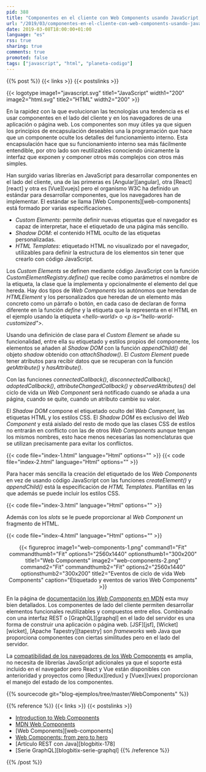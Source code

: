```yaml
---
pid: 388
title: "Componentes en el cliente con Web Components usando JavaScript, HTML y CSS"
url: "/2019/03/componentes-en-el-cliente-con-web-components-usando-javascript-html-y-css/"
date: 2019-03-08T18:00:00+01:00
language: "es"
rss: true
sharing: true
comments: true
promoted: false
tags: ["javascript", "html", "planeta-codigo"]
---
```


{{% post %}}
{{< links >}}
{{< postslinks >}}

{{< logotype image1="javascript.svg" title1="JavaScript" width1="200" image2="html.svg" title2="HTML" width2="200" >}}

En la rapidez con la que evolucionan las tecnologías una tendencia es el usar componentes en el lado del cliente y en los navegadores de una aplicación o página web. Los componentes son muy útiles ya que siguen los principios de encapsulación deseables una la programación que hace que un componente oculte los detalles del funcionamiento interno. Esta encapsulación hace que su funcionamiento interno sea más fácilmente entendible, por otro lado son reutilizables conociendo únicamente la interfaz que exponen y componer otros más complejos con otros más simples.

Han surgido varias librerías en JavaScript para desarrollar componentes en el lado del cliente, una de las primeras es [Angular][angular], otra [React][react] y otra es [Vue][vuejs] pero el organismo W3C ha definido un estándar para desarrollar componentes, que los navegadores han de implementar. El estándar se llama [Web Components][web-components] está formado por varias especificaciones.

* _Custom Elements_: permite definir nuevas etiquetas que el navegador es capaz de interpretar, hace el etiquetado de una página más sencillo.
* _Shadow DOM_: el contenido HTML oculto de las etiquetas personalizadas.
* _HTML Templates_: etiquetado HTML no visualizado por el navegador, utilizables para definir la estructura de los elementos sin tener que crearlo con código JavaScript.

Los _Custom Elements_ se definen mediante código JavaScript con la función _CustomElementRegistry.define()_ que recibe como parámetros el nombre de la etiqueta, la clase que la implementa y opcionalmente el elemento del que hereda. Hay dos tipos de _Web Components_ los autónomos que heredan de _HTMLElement_ y los personalizados que heredan de un elemento más concreto como un párrafo o botón, en cada caso de declaran de forma diferente en la función _define_ y la etiqueta que la representa en el HTML en el ejemplo usando la etiqueta _\<hello-world\>_ o _\<p is="hello-world-customized"\>_.

Usando una definición de clase para el _Custom Element_ se añade su funcionalidad, entre ella su etiquetado y estilos propios del componente, los elementos se añaden al _Shadow DOM_ con la función _appendChild()_ del objeto _shadow_ obtenido con _attachShadow()_. El _Custom Element_ puede tener atributos para recibir datos que se recuperan con la función _getAttribute()_ y _hasAttribute()_.

Con las funciones _connectedCallback()_, _disconnectedCallback()_, _adoptedCallback()_, _attributeChangedCallback()_ y _observedAttributes()_ del ciclo de vida un _Web Component_ será notificado cuando se añada a una página, cuando se quite, cuando un atributo cambie su valor.

El _Shadow DOM_ compone el etiquetado oculto del _Web Compnent_, las etiquetas HTML y los estilos CSS. El _Shadow DOM_ es exclusivo del _Web Component_ y está aislado del resto de modo que las clases CSS de estilos no entrarán en conflicto con las de otros _Web Components_ aunque tengan los mismos nombres, esto hace menos necesarias las nomenclaturas que se utilizan precisamente para evitar los conflictos.

{{< code file="index-1.html" language="Html" options="" >}}
{{< code file="index-2.html" language="Html" options="" >}}

Para hacer más sencilla la creación del etiquetado de los _Web Components_ en vez de usando código JavaScript con las funciones _createElement()_ y _appendChild()_ está la especificación de _HTML Templates_. Plantillas en las que además se puede incluir los estilos CSS.

{{< code file="index-3.html" language="Html" options="" >}}

Además con los _slots_ se le puede proporcionar al _Web Component_ un fragmento de HTML.

{{< code file="index-4.html" language="Html" options="" >}}

<div class="media" style="text-align: center;">
    {{< figureproc
        image1="web-components-1.png" command1="Fit" commandthumb1="Fit" options1="2560x1440" optionsthumb1="300x200" title1="Web Components"
        image2="web-components-2.png" command2="Fit" commandthumb2="Fit" options2="2560x1440" optionsthumb2="300x200" title2="Eventos de ciclo de vida Web Components"
        caption="Etiquetado y eventos de varios Web Components" >}}
</div>

En la página de [documentación los _Web Components_ en MDN](https://developer.mozilla.org/en-US/docs/Web/Web_Components) esta muy bien detallados. Los componentes de lado del cliente permiten desarrollar elementos funcionales reutilizables y compuestos entre ellos. Combinado con una interfaz REST o [GraphQL][graphql] en el lado del servidor es una forma de construir una aplicación o página web. [JSF][jsf], [Wicket][wicket], [Apache Tapestry][tapestry] son _frameworks_ web Java que proporciona componentes con ciertas similitudes pero en el lado del servidor.

La [compatibilidad de los navegadores de los Web Components](https://developer.mozilla.org/en-US/docs/Web/Web_Components#Browser_compatibility) es amplia, no necesita de librerías JavaScript adicionales ya que el soporte está incluido en el navegador pero React y Vue están disponibles con anterioridad y proyectos como [Redux][redux] y [Vuex][vuex] proporcionan el manejo del estado de los componentes.

{{% sourcecode git="blog-ejemplos/tree/master/WebComponents" %}}

{{% reference %}}
{{< links >}}
{{< postslinks >}}
* [Introduction to Web Components](http://www.w3.org/TR/components-intro/)
* [MDN Web Components](https://developer.mozilla.org/en-US/docs/Web/Web_Components)
* [Web Components][web-components]
* [Web Components: from zero to hero](https://dev.to/thepassle/web-components-from-zero-to-hero-4n4m)
* [Artículo REST con Java][blogbitix-178]
* [Serie GraphQL][blogbitix-serie-graphql]
{{% /reference %}}

{{% /post %}}
